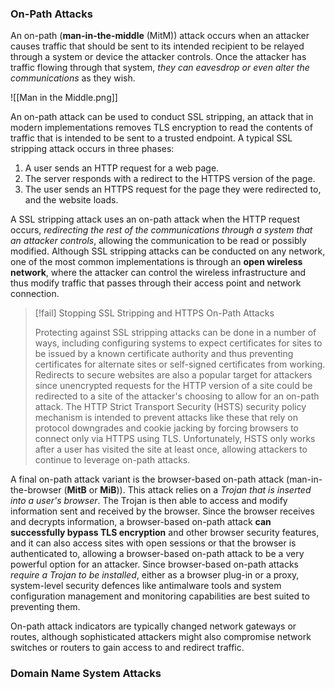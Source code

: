 
### On-Path Attacks

An on-path (**man-in-the-middle** (MitM)) attack occurs when an attacker causes traffic that should be sent to its intended recipient to be relayed through a system or device the attacker controls. Once the attacker has traffic flowing through that system, *they can eavesdrop or even alter the communications* as they wish.

![[Man in the Middle.png]]

An on-path attack can be used to conduct SSL stripping, an attack that in modern implementations removes TLS encryption to read the contents of traffic that is intended to be sent to a trusted endpoint. A typical SSL stripping attack occurs in three phases:

1) A user sends an HTTP request for a web page.
2) The server responds with a redirect to the HTTPS version of the page.
3) The user sends an HTTPS request for the page they were redirected to, and the website loads.

A SSL stripping attack uses an on-path attack when the HTTP request occurs, *redirecting the rest of the communications through a system that an attacker controls*, allowing the communication to be read or possibly modified. Although SSL stripping attacks can be conducted on any network, one of the most common implementations is through an **open wireless network**, where the attacker can control the wireless infrastructure and thus modify traffic that passes through their access point and network connection.

>[!fail] Stopping SSL Stripping and HTTPS On-Path Attacks
>
>Protecting against SSL stripping attacks can be done in a number of ways, including configuring systems to expect certificates for sites to be issued by a known certificate authority and thus preventing certificates for alternate sites or self-signed certificates from working. Redirects to secure websites are also a popular target for attackers since unencrypted requests for the HTTP version of a site could be redirected to a site of the attacker's choosing to allow for an on-path attack. The HTTP Strict Transport Security (HSTS) security policy mechanism is intended to prevent attacks like these that rely on protocol downgrades and cookie jacking by forcing browsers to connect only via HTTPS using TLS. Unfortunately, HSTS only works after a user has visited the site at least once, allowing attackers to continue to leverage on-path attacks.


A final on-path attack variant is the browser-based on-path attack (man-in-the-browser (**MitB** or **MiB**)). This attack relies on a *Trojan that is inserted into a user's browser*. The Trojan is then able to access and modify information sent and received by the browser. Since the browser receives and decrypts information, a browser-based on-path attack **can successfully bypass TLS encryption** and other browser security features, and it can also access sites with open sessions or that the browser is authenticated to, allowing a browser-based on-path attack to be a very powerful option for an attacker. Since browser-based on-path attacks *require a Trojan to be installed*, either as a browser plug-in or a proxy, system-level security defences like antimalware tools and system configuration management and monitoring capabilities are best suited to preventing them.

On-path attack indicators are typically changed network gateways or routes, although sophisticated attackers might also compromise network switches or routers to gain access to and redirect traffic.

### Domain Name System Attacks
